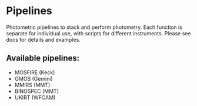 # Pipelines

Photometric pipelines to stack and perform photometry. Each function is separate for individual use, with scripts for different instruments.
Please see docs for details and examples.

## Available pipelines:

- MOSFIRE (Keck)
- GMOS (Gemini)
- MMIRS (MMT)
- BINOSPEC (MMT)
- UKIRT (WFCAM)
